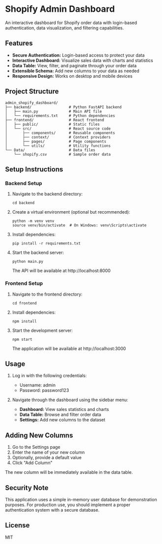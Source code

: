 # Shopify Admin Dashboard

An interactive dashboard for Shopify order data with login-based authentication, data visualization, and filtering capabilities.

## Features

- **Secure Authentication:** Login-based access to protect your data
- **Interactive Dashboard:** Visualize sales data with charts and statistics
- **Data Table:** View, filter, and paginate through your order data
- **Extensible Schema:** Add new columns to your data as needed
- **Responsive Design:** Works on desktop and mobile devices

## Project Structure

```
admin_shopify_dashboard/
├── backend/                 # Python FastAPI backend
│   ├── main.py              # Main API file
│   └── requirements.txt     # Python dependencies
├── frontend/                # React frontend
│   ├── public/              # Static files
│   └── src/                 # React source code
│       ├── components/      # Reusable components
│       ├── context/         # Context providers
│       ├── pages/           # Page components
│       └── utils/           # Utility functions
└── Data/                    # Data files
    └── shopify.csv          # Sample order data
```

## Setup Instructions

### Backend Setup

1. Navigate to the backend directory:
   ```
   cd backend
   ```

2. Create a virtual environment (optional but recommended):
   ```
   python -m venv venv
   source venv/bin/activate  # On Windows: venv\Scripts\activate
   ```

3. Install dependencies:
   ```
   pip install -r requirements.txt
   ```

4. Start the backend server:
   ```
   python main.py
   ```

   The API will be available at http://localhost:8000

### Frontend Setup

1. Navigate to the frontend directory:
   ```
   cd frontend
   ```

2. Install dependencies:
   ```
   npm install
   ```

3. Start the development server:
   ```
   npm start
   ```

   The application will be available at http://localhost:3000

## Usage

1. Log in with the following credentials:
   - Username: admin
   - Password: password123

2. Navigate through the dashboard using the sidebar menu:
   - **Dashboard:** View sales statistics and charts
   - **Data Table:** Browse and filter order data
   - **Settings:** Add new columns to the dataset

## Adding New Columns

1. Go to the Settings page
2. Enter the name of your new column
3. Optionally, provide a default value
4. Click "Add Column"

The new column will be immediately available in the data table.

## Security Note

This application uses a simple in-memory user database for demonstration purposes. For production use, you should implement a proper authentication system with a secure database.

## License

MIT 